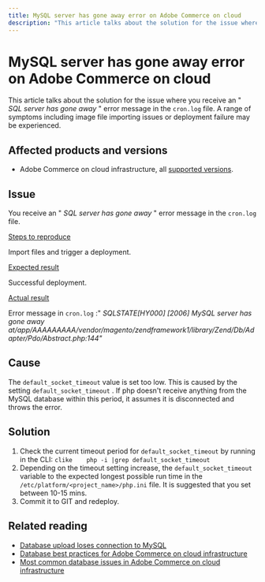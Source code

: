 ```yaml
---
title: MySQL server has gone away​ error on Adobe Commerce on cloud
description: "This article talks about the solution for the issue where you receive an \" *SQL server has gone away* \" error message in the `cron.log` file. A range of symptoms including image file importing issues or deployment failure may be experienced."
---
```


# MySQL server has gone away​ error on Adobe Commerce on cloud

This article talks about the solution for the issue where you receive an " *SQL server has gone away* " error message in the `cron.log` file. A range of symptoms including image file importing issues or deployment failure may be experienced.

## Affected products and versions

* Adobe Commerce on cloud infrastructure, all [supported versions](https://magento.com/sites/default/files/magento-software-lifecycle-policy.pdf).

## Issue

You receive an " *SQL server has gone away* " error message in the `cron.log` file.

 <u>Steps to reproduce</u>

Import files and trigger a deployment.

 <u>Expected result</u>

Successful deployment.

 <u>Actual result</u>

Error message in `cron.log` :" *SQLSTATE\[HY000\] \[2006\] MySQL server has gone away at/app/AAAAAAAAA/vendor/magento/zendframework1/library/Zend/Db/Adapter/Pdo/Abstract.php:144"*

## Cause

The `default_socket_timeout` value is set too low. This is caused by the setting `default_socket_timeout` . If php doesn't receive anything from the MySQL database within this period, it assumes it is disconnected and throws the error.

## Solution

1. Check the current timeout period for `default_socket_timeout` by running in the CLI:    ```clike    php -i |grep default_socket_timeout    ```
1. Depending on the timeout setting increase, the `default_socket_timeout` variable to the expected longest possible run time in the `/etc/platform/<project_name>/php.ini` file. It is suggested that you set between 10-15 mins.
1. Commit it to GIT and redeploy.

## Related reading

* [Database upload loses connection to MySQL](https://support.magento.com/hc/en-us/articles/360037591172)
* [Database best practices for Adobe Commerce on cloud infrastructure](https://support.magento.com/hc/en-us/articles/360041997312)
* [Most common database issues in Adobe Commerce on cloud infrastructure](https://support.magento.com/hc/en-us/articles/360041739651)